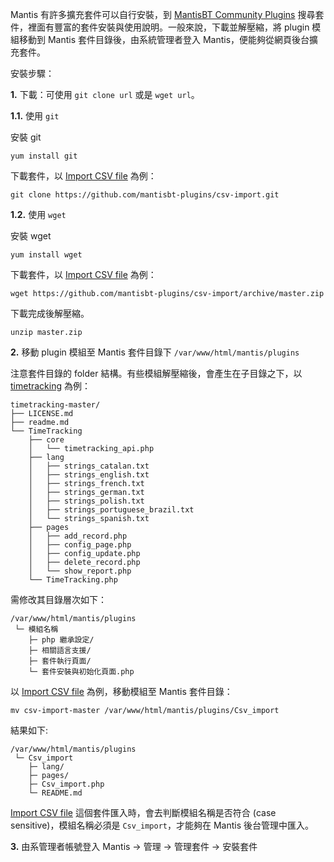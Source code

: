 Mantis 有許多擴充套件可以自行安裝，到 <a href="https://github.com/mantisbt-plugins">MantisBT Community Plugins</a> 搜尋套件，裡面有豐富的套件安裝與使用說明。一般來說，下載並解壓縮，將 plugin 模組移動到 Mantis 套件目錄後，由系統管理者登入 Mantis，便能夠從網頁後台擴充套件。

安裝步驟：

**1.** 下載：可使用 ```git clone url``` 或是 ```wget url```。

**1.1.** 使用 ```git```

安裝 git

```
yum install git
```

下載套件，以 <a href="https://github.com/mantisbt-plugins/csv-import">Import CSV file</a> 為例：

```
git clone https://github.com/mantisbt-plugins/csv-import.git
```

**1.2.** 使用 ```wget```

安裝 wget

```
yum install wget
```


下載套件，以 <a href="https://github.com/mantisbt-plugins/csv-import">Import CSV file</a> 為例：

```
wget https://github.com/mantisbt-plugins/csv-import/archive/master.zip
```

下載完成後解壓縮。

```
unzip master.zip
```

**2.** 移動 plugin 模組至 Mantis 套件目錄下 ```/var/www/html/mantis/plugins```

注意套件目錄的 folder 結構。有些模組解壓縮後，會產生在子目錄之下，以 <a href="https://github.com/mantisbt-plugins/timetracking">timetracking</a> 為例：

```
timetracking-master/
├── LICENSE.md
├── readme.md
└── TimeTracking
    ├── core
    │   └── timetracking_api.php
    ├── lang
    │   ├── strings_catalan.txt
    │   ├── strings_english.txt
    │   ├── strings_french.txt
    │   ├── strings_german.txt
    │   ├── strings_polish.txt
    │   ├── strings_portuguese_brazil.txt
    │   └── strings_spanish.txt
    ├── pages
    │   ├── add_record.php
    │   ├── config_page.php
    │   ├── config_update.php
    │   ├── delete_record.php
    │   └── show_report.php
    └── TimeTracking.php

```

需修改其目錄層次如下：

```
/var/www/html/mantis/plugins
 └─ 模組名稱
    ├─ php 繼承設定/
    ├─ 相關語言支援/
    ├─ 套件執行頁面/
    └─ 套件安裝與初始化頁面.php
```

以 <a href="https://github.com/mantisbt-plugins/csv-import">Import CSV file</a> 為例，移動模組至 Mantis 套件目錄：

```
mv csv-import-master /var/www/html/mantis/plugins/Csv_import
```

結果如下:

```
/var/www/html/mantis/plugins
 └─ Csv_import 
    ├─ lang/
    ├─ pages/
    ├─ Csv_import.php
    └─ README.md
```

<a href="https://github.com/mantisbt-plugins/csv-import">Import CSV file</a> 這個套件匯入時，會去判斷模組名稱是否符合 (case sensitive)，模組名稱必須是 ```Csv_import```，才能夠在 Mantis 後台管理中匯入。

**3.** 由系管理者帳號登入 Mantis → 管理 → 管理套件 → 安裝套件
